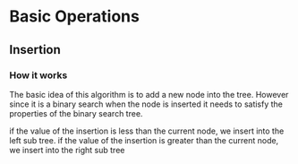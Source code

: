 

# Basic Operations

## Insertion

### How it works

The basic idea of this algorithm is to add a new node into the tree.
However since it is a binary search when the node is inserted it needs to satisfy the properties of the binary search tree.

if the value of the insertion is less than the current node, we insert into the left sub tree.
if the value of the insertion is greater than the current node, we insert into the right sub tree

